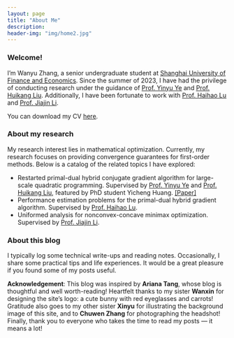 ```yaml
---
layout: page
title: "About Me"
description: 
header-img: "img/home2.jpg"
---
```


### Welcome!

I’m Wanyu Zhang, a senior undergraduate student at [<u>Shanghai University of Finance and Economics</u>](https://english.sufe.edu.cn/). Since the summer of 2023, I have had the privilege of conducting research under the guidance of [<u>Prof. Yinyu Ye</u>](https://web.stanford.edu/~yyye/) and [<u>Prof. Huikang Liu</u>](https://huikang2019.github.io/). Additionally, I have been fortunate to work with [<u>Prof. Haihao Lu</u>](https://mitsloan.mit.edu/faculty/directory/haihao-lu) and [<u>Prof. Jiajin Li</u>](https://gerrili1996.github.io/).

You can download my CV [<u>here</u>](https://drive.google.com/file/d/1CQCCthllm8AAIpPSYyHOyYi_ZPE-nAyn/view?usp=drive_link).

### About my research

My research interest lies in mathematical optimization. Currently, my research focuses on providing convergence guarantees for first-order methods. Below is a catalog of the related topics I have explored:

- Restarted primal-dual hybrid conjugate gradient algorithm for large-scale quadratic programming. Supervised by [Prof. Yinyu Ye](https://web.stanford.edu/~yyye/) and [Prof. Huikang Liu](https://huikang2019.github.io/), featured by PhD student Yicheng Huang. [<u>[Paper]</u>](https://arxiv.org/abs/2405.16160)
- Performance estimation problems for the primal-dual hybrid gradient algorithm. Supervised by [Prof. Haihao Lu](https://mitsloan.mit.edu/faculty/directory/haihao-lu).
- Uniformed analysis for nonconvex-concave minimax optimization. Supervised by [Prof. Jiajin Li](https://gerrili1996.github.io/).

### About this blog

I typically log some technical write-ups and reading notes. Occasionally, I share some practical tips and life experiences. It would be a great pleasure if you found some of my posts useful.

**Acknowledgement**: This blog was inspired by **Ariana Tang**, whose blog is thoughtful and well worth-reading! Heartfelt thanks to my sister **Wanxin** for designing the site’s logo: a cute bunny with red eyeglasses and carrots! Gratitude also goes to my other sister **Xinyu** for illustrating the background image of this site, and to **Chuwen Zhang** for photographing the headshot! Finally, thank you to everyone who takes the time to read my posts — it means a lot!

